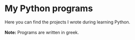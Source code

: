# My Python programs
 Here you can find the projects I wrote during learning Python.
 <br><br>
 <strong>Note:</strong> Programs are written in greek.
